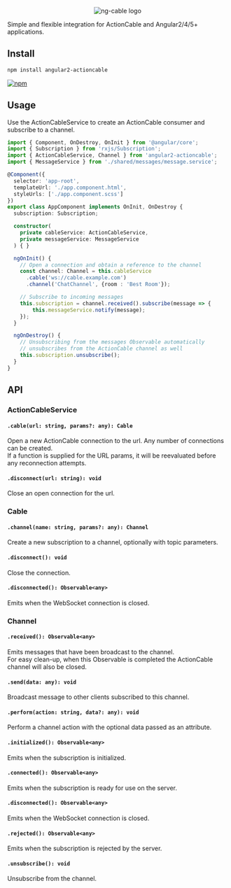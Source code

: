 <p align="center">
  <img src='http://i.imgur.com/hicMwNW.png' alt='ng-cable logo'/>
</p>

Simple and flexible integration for ActionCable and Angular2/4/5+ applications.

## Install

```bash
npm install angular2-actioncable
```
[![npm](https://img.shields.io/badge/npm-v1.2.0-blue.svg)](https://nodei.co/npm/angular2-actioncable/)

## Usage

Use the ActionCableService to create an ActionCable consumer and subscribe to a channel.

```typescript
import { Component, OnDestroy, OnInit } from '@angular/core';
import { Subscription } from 'rxjs/Subscription';
import { ActionCableService, Channel } from 'angular2-actioncable';
import { MessageService } from './shared/messages/message.service';

@Component({
  selector: 'app-root',
  templateUrl: './app.component.html',
  styleUrls: ['./app.component.scss']
})
export class AppComponent implements OnInit, OnDestroy {
  subscription: Subscription;

  constructor(
    private cableService: ActionCableService,
    private messageService: MessageService
  ) { }

  ngOnInit() {
    // Open a connection and obtain a reference to the channel
    const channel: Channel = this.cableService
      .cable('ws://cable.example.com')
      .channel('ChatChannel', {room : 'Best Room'});

    // Subscribe to incoming messages
    this.subscription = channel.received().subscribe(message => {
        this.messageService.notify(message);
    });
  }

  ngOnDestroy() {
    // Unsubscribing from the messages Observable automatically
    // unsubscribes from the ActionCable channel as well
    this.subscription.unsubscribe();
  }
}
```

## API

### ActionCableService
#### ``.cable(url: string, params?: any): Cable``
  Open a new ActionCable connection to the url. Any number of connections can be created.  
  If a function is supplied for the URL params, it will be reevaluated before any reconnection attempts.
####

#### ``.disconnect(url: string): void``
  Close an open connection for the url.
####

### Cable
#### ``.channel(name: string, params?: any): Channel``
  Create a new subscription to a channel, optionally with topic parameters.
####

#### ``.disconnect(): void``
  Close the connection.
####

#### ``.disconnected(): Observable<any>``
  Emits when the WebSocket connection is closed.
####

### Channel
#### ``.received(): Observable<any>``
  Emits messages that have been broadcast to the channel.  
  For easy clean-up, when this Observable is completed the ActionCable channel will also be closed.
####

#### ``.send(data: any): void``
  Broadcast message to other clients subscribed to this channel.
####

#### ``.perform(action: string, data?: any): void``
  Perform a channel action with the optional data passed as an attribute.
####

#### ``.initialized(): Observable<any>``
  Emits when the subscription is initialized.
####

#### ``.connected(): Observable<any>``
  Emits when the subscription is ready for use on the server.
####

#### ``.disconnected(): Observable<any>``
  Emits when the WebSocket connection is closed.
####

#### ``.rejected(): Observable<any>``
   Emits when the subscription is rejected by the server.
####

#### ``.unsubscribe(): void``
  Unsubscribe from the channel.
####
